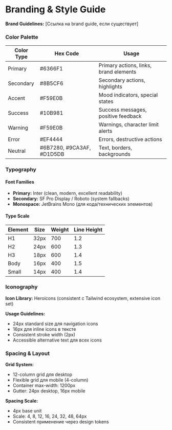 # Branding & Style Guide

**Brand Guidelines:** [Ссылка на brand guide, если существует]

### Color Palette

| Color Type | Hex Code | Usage |
|------------|----------|--------|
| Primary | #6366F1 | Primary actions, links, brand elements |
| Secondary | #8B5CF6 | Secondary actions, highlights |
| Accent | #F59E0B | Mood indicators, special states |
| Success | #10B981 | Success messages, positive feedback |
| Warning | #F59E0B | Warnings, character limit alerts |
| Error | #EF4444 | Errors, destructive actions |
| Neutral | #6B7280, #9CA3AF, #D1D5DB | Text, borders, backgrounds |

### Typography

#### Font Families
- **Primary:** Inter (clean, modern, excellent readability)
- **Secondary:** SF Pro Display / Roboto (system fallbacks)
- **Monospace:** JetBrains Mono (для кода/технических элементов)

#### Type Scale

| Element | Size | Weight | Line Height |
|---------|------|--------|-------------|
| H1 | 32px | 700 | 1.2 |
| H2 | 24px | 600 | 1.3 |
| H3 | 18px | 600 | 1.4 |
| Body | 16px | 400 | 1.5 |
| Small | 14px | 400 | 1.4 |

### Iconography

**Icon Library:** Heroicons (consistent с Tailwind ecosystem, extensive icon set)

**Usage Guidelines:** 
- 24px standard size для navigation icons
- 16px для inline icons в тексте
- Consistent stroke width (2px)
- Accessible alternative text для всех icons

### Spacing & Layout

**Grid System:** 
- 12-column grid для desktop
- Flexible grid для mobile (4-column)
- Container max-width: 1200px
- Gutter: 24px desktop, 16px mobile

**Spacing Scale:** 
- 4px base unit
- Scale: 4, 8, 12, 16, 24, 32, 48, 64px
- Consistent применение через design tokens